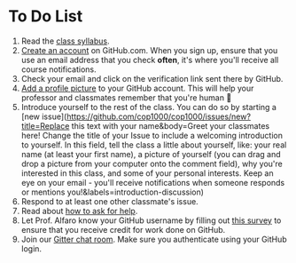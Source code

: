 # To Do List

1. Read the [class syllabus](/docs/syllabus.md).
1. [Create an account](https://github.com/join) on GitHub.com. When you sign up, ensure that you use an email address that you check **often**, it's where you'll receive all course notifications.
1. Check your email and click on the verification link sent there by GitHub.
1. [Add a profile picture](https://github.com/settings/profile) to your GitHub account. This will help your professor and classmates remember that you're human :robot:
1. Introduce yourself to the rest of the class. You can do so by starting a [new issue](https://github.com/cop1000/cop1000/issues/new?title=Replace this text with your name&body=Greet your classmates here! Change the title of your Issue to include a welcoming introduction to yourself. In this field, tell the class a little about yourself, like: your real name (at least your first name), a picture of yourself (you can drag and drop a picture from your computer onto the comment field), why you're interested in this class, and some of your personal interests. Keep an eye on your email - you'll receive notifications when someone responds or mentions you!&labels=introduction-discussion)
1. Respond to at least one other classmate's issue.
1. Read about [how to ask for help](/docs/help.md).
1. Let Prof. Alfaro know your GitHub username by filling out [this survey](http://valenciacc.ut1.qualtrics.com/SE/?SID=SV_416ahwbHjDUas61) to ensure that you receive credit for work done on GitHub.
1. Join our [Gitter chat room](https://gitter.im/valencia-cop1000/Lobby). Make sure you authenticate using your GitHub login. 
